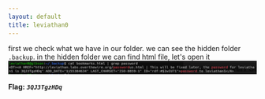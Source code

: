 ```yaml
---
layout: default
title: leviathan0
---
```




first we check what we have in our folder. we can see the hidden folder `.backup`.
in the hidden folder we can find html file, let's open it
![alt text](./images/level0.png)


**Flag:** ***`3QJ3TgzHDq`*** 
